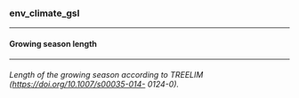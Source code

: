 ### env_climate_gsl



------
#### Growing season length



------
###### Length of the growing season according to TREELIM (https://doi.org/10.1007/s00035-014- 0124-0).